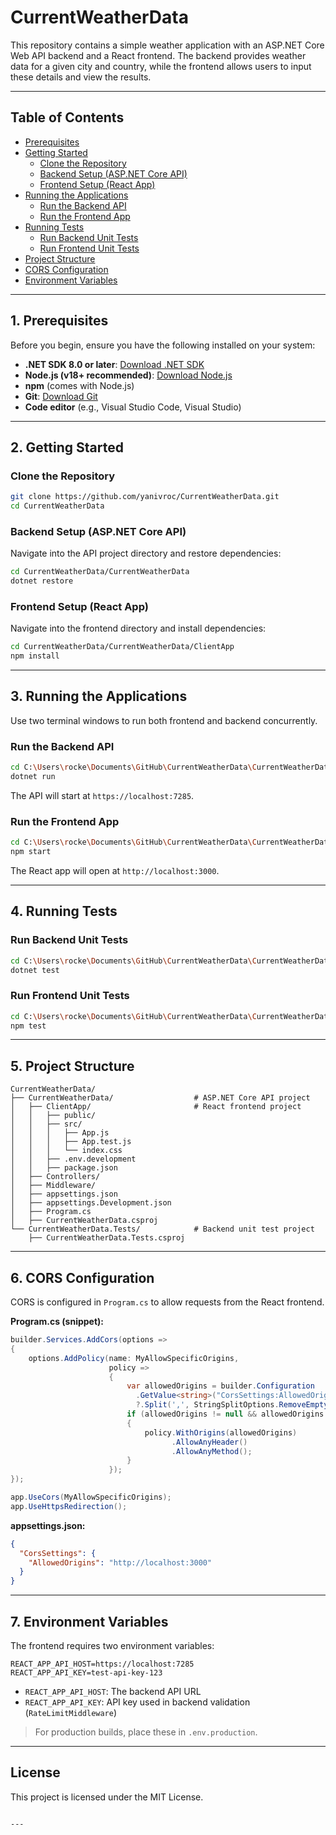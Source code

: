 # CurrentWeatherData

This repository contains a simple weather application with an ASP.NET Core Web API backend and a React frontend. The backend provides weather data for a given city and country, while the frontend allows users to input these details and view the results.

---

## Table of Contents

- [Prerequisites](#1-prerequisites)  
- [Getting Started](#2-getting-started)  
  - [Clone the Repository](#clone-the-repository)  
  - [Backend Setup (ASP.NET Core API)](#backend-setup-aspnet-core-api)  
  - [Frontend Setup (React App)](#frontend-setup-react-app)  
- [Running the Applications](#3-running-the-applications)  
  - [Run the Backend API](#run-the-backend-api)  
  - [Run the Frontend App](#run-the-frontend-app)  
- [Running Tests](#4-running-tests)  
  - [Run Backend Unit Tests](#run-backend-unit-tests)  
  - [Run Frontend Unit Tests](#run-frontend-unit-tests)  
- [Project Structure](#5-project-structure)  
- [CORS Configuration](#6-cors-configuration)  
- [Environment Variables](#7-environment-variables)

---

## 1. Prerequisites

Before you begin, ensure you have the following installed on your system:

- **.NET SDK 8.0 or later**: [Download .NET SDK](https://dotnet.microsoft.com/download)
- **Node.js (v18+ recommended)**: [Download Node.js](https://nodejs.org)
- **npm** (comes with Node.js)
- **Git**: [Download Git](https://git-scm.com/)
- **Code editor** (e.g., Visual Studio Code, Visual Studio)

---

## 2. Getting Started

### Clone the Repository

```bash
git clone https://github.com/yanivroc/CurrentWeatherData.git
cd CurrentWeatherData
````

### Backend Setup (ASP.NET Core API)

Navigate into the API project directory and restore dependencies:

```bash
cd CurrentWeatherData/CurrentWeatherData
dotnet restore
```

### Frontend Setup (React App)

Navigate into the frontend directory and install dependencies:

```bash
cd CurrentWeatherData/CurrentWeatherData/ClientApp
npm install
```
---

## 3. Running the Applications

Use two terminal windows to run both frontend and backend concurrently.

### Run the Backend API

```bash
cd C:\Users\rocke\Documents\GitHub\CurrentWeatherData\CurrentWeatherData
dotnet run
```

The API will start at `https://localhost:7285`.

### Run the Frontend App

```bash
cd C:\Users\rocke\Documents\GitHub\CurrentWeatherData\CurrentWeatherData\ClientApp
npm start
```

The React app will open at `http://localhost:3000`.

---

## 4. Running Tests

### Run Backend Unit Tests

```bash
cd C:\Users\rocke\Documents\GitHub\CurrentWeatherData\CurrentWeatherData\CurrentWeatherData.Tests
dotnet test
```

### Run Frontend Unit Tests

```bash
cd C:\Users\rocke\Documents\GitHub\CurrentWeatherData\CurrentWeatherData\ClientApp
npm test
```

---

## 5. Project Structure

```
CurrentWeatherData/
├── CurrentWeatherData/                  # ASP.NET Core API project
│   ├── ClientApp/                       # React frontend project
│   │   ├── public/
│   │   ├── src/
│   │   │   ├── App.js
│   │   │   ├── App.test.js
│   │   │   └── index.css
│   │   ├── .env.development
│   │   ├── package.json
│   ├── Controllers/
│   ├── Middleware/
│   ├── appsettings.json
│   ├── appsettings.Development.json
│   ├── Program.cs
│   ├── CurrentWeatherData.csproj
└── CurrentWeatherData.Tests/            # Backend unit test project
    ├── CurrentWeatherData.Tests.csproj
```

---

## 6. CORS Configuration

CORS is configured in `Program.cs` to allow requests from the React frontend.

**Program.cs (snippet):**

```csharp
builder.Services.AddCors(options =>
{
    options.AddPolicy(name: MyAllowSpecificOrigins,
                      policy =>
                      {
                          var allowedOrigins = builder.Configuration
                            .GetValue<string>("CorsSettings:AllowedOrigins")
                            ?.Split(',', StringSplitOptions.RemoveEmptyEntries);
                          if (allowedOrigins != null && allowedOrigins.Length > 0)
                          {
                              policy.WithOrigins(allowedOrigins)
                                    .AllowAnyHeader()
                                    .AllowAnyMethod();
                          }
                      });
});

app.UseCors(MyAllowSpecificOrigins);
app.UseHttpsRedirection();
```

**appsettings.json:**

```json
{
  "CorsSettings": {
    "AllowedOrigins": "http://localhost:3000"
  }
}
```

---

## 7. Environment Variables

The frontend requires two environment variables:

```env
REACT_APP_API_HOST=https://localhost:7285
REACT_APP_API_KEY=test-api-key-123
```

* `REACT_APP_API_HOST`: The backend API URL
* `REACT_APP_API_KEY`: API key used in backend validation (`RateLimitMiddleware`)

> For production builds, place these in `.env.production`.

---

## License

This project is licensed under the MIT License.

```

---
